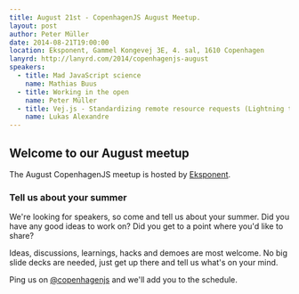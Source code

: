```yaml
---
title: August 21st - CopenhagenJS August Meetup.
layout: post
author: Peter Müller
date: 2014-08-21T19:00:00
location: Eksponent, Gammel Kongevej 3E, 4. sal, 1610 Copenhagen
lanyrd: http://lanyrd.com/2014/copenhagenjs-august
speakers:
  - title: Mad JavaScript science
    name: Mathias Buus
  - title: Working in the open
    name: Peter Müller
  - title: Vej.js - Standardizing remote resource requests (Lightning talk)
    name: Lukas Alexandre
---
```


## Welcome to our August meetup

The August CopenhagenJS meetup is hosted by [Eksponent](http://www.eksponent.com/).

### Tell us about your summer

We're looking for speakers, so come and tell us about your summer. Did you have any good ideas to work on? Did you get to a point where you'd like to share?

Ideas, discussions, learnings, hacks and demoes are most welcome. No big slide decks are needed, just get up there and tell us what's on your mind.

Ping us on [@copenhagenjs](https://twitter.com/copenhagenjs) and we'll add you to the schedule.
